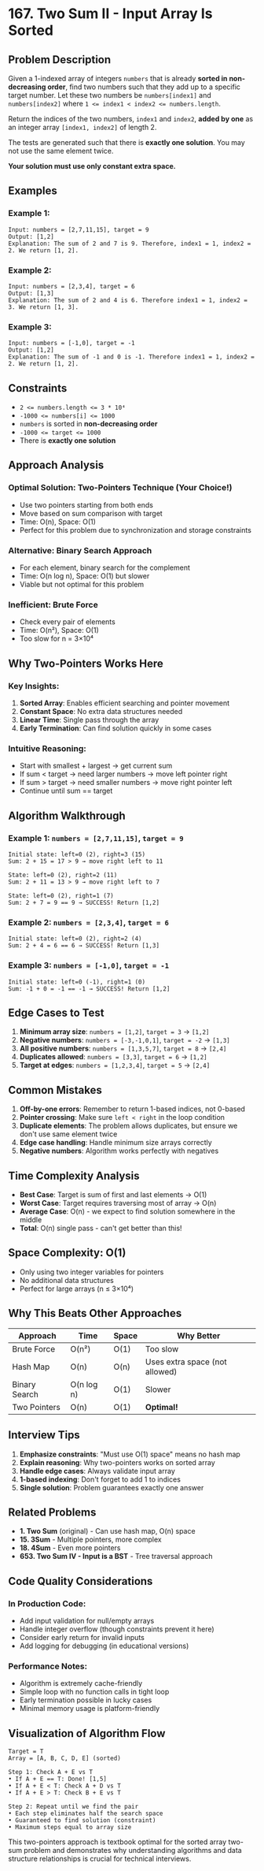 # 167. Two Sum II - Input Array Is Sorted

## Problem Description

Given a 1-indexed array of integers `numbers` that is already **sorted in non-decreasing order**, find two numbers such that they add up to a specific target number. Let these two numbers be `numbers[index1]` and `numbers[index2]` where `1 <= index1 < index2 <= numbers.length`.

Return the indices of the two numbers, `index1` and `index2`, **added by one** as an integer array `[index1, index2]` of length 2.

The tests are generated such that there is **exactly one solution**. You may not use the same element twice.

**Your solution must use only constant extra space.**

## Examples

### Example 1:
```
Input: numbers = [2,7,11,15], target = 9
Output: [1,2]
Explanation: The sum of 2 and 7 is 9. Therefore, index1 = 1, index2 = 2. We return [1, 2].
```

### Example 2:
```
Input: numbers = [2,3,4], target = 6
Output: [1,3]
Explanation: The sum of 2 and 4 is 6. Therefore index1 = 1, index2 = 3. We return [1, 3].
```

### Example 3:
```
Input: numbers = [-1,0], target = -1
Output: [1,2]
Explanation: The sum of -1 and 0 is -1. Therefore index1 = 1, index2 = 2. We return [1, 2].
```

## Constraints

- `2 <= numbers.length <= 3 * 10⁴`
- `-1000 <= numbers[i] <= 1000`
- `numbers` is sorted in **non-decreasing order**
- `-1000 <= target <= 1000`
- There is **exactly one solution**

## Approach Analysis

### Optimal Solution: Two-Pointers Technique (Your Choice!)
- Use two pointers starting from both ends
- Move based on sum comparison with target
- Time: O(n), Space: O(1)
- Perfect for this problem due to synchronization and storage constraints

### Alternative: Binary Search Approach
- For each element, binary search for the complement
- Time: O(n log n), Space: O(1) but slower
- Viable but not optimal for this problem

### Inefficient: Brute Force
- Check every pair of elements
- Time: O(n²), Space: O(1)
- Too slow for n = 3×10⁴

## Why Two-Pointers Works Here

### Key Insights:
1. **Sorted Array**: Enables efficient searching and pointer movement
2. **Constant Space**: No extra data structures needed
3. **Linear Time**: Single pass through the array
4. **Early Termination**: Can find solution quickly in some cases

### Intuitive Reasoning:
- Start with smallest + largest → get current sum
- If sum < target → need larger numbers → move left pointer right
- If sum > target → need smaller numbers → move right pointer left
- Continue until sum == target

## Algorithm Walkthrough

### Example 1: `numbers = [2,7,11,15]`, `target = 9`
```
Initial state: left=0 (2), right=3 (15)
Sum: 2 + 15 = 17 > 9 → move right left to 11

State: left=0 (2), right=2 (11)
Sum: 2 + 11 = 13 > 9 → move right left to 7

State: left=0 (2), right=1 (7)
Sum: 2 + 7 = 9 == 9 → SUCCESS! Return [1,2]
```

### Example 2: `numbers = [2,3,4]`, `target = 6`
```
Initial state: left=0 (2), right=2 (4)
Sum: 2 + 4 = 6 == 6 → SUCCESS! Return [1,3]
```

### Example 3: `numbers = [-1,0]`, `target = -1`
```
Initial state: left=0 (-1), right=1 (0)
Sum: -1 + 0 = -1 == -1 → SUCCESS! Return [1,2]
```

## Edge Cases to Test

1. **Minimum array size**: `numbers = [1,2]`, `target = 3` → `[1,2]`
2. **Negative numbers**: `numbers = [-3,-1,0,1]`, `target = -2` → `[1,3]`
3. **All positive numbers**: `numbers = [1,3,5,7]`, `target = 8` → `[2,4]`
4. **Duplicates allowed**: `numbers = [3,3]`, `target = 6` → `[1,2]`
5. **Target at edges**: `numbers = [1,2,3,4]`, `target = 5` → `[2,4]`

## Common Mistakes

1. **Off-by-one errors**: Remember to return 1-based indices, not 0-based
2. **Pointer crossing**: Make sure `left < right` in the loop condition
3. **Duplicate elements**: The problem allows duplicates, but ensure we don't use same element twice
4. **Edge case handling**: Handle minimum size arrays correctly
5. **Negative numbers**: Algorithm works perfectly with negatives

## Time Complexity Analysis

- **Best Case**: Target is sum of first and last elements → O(1)
- **Worst Case**: Target requires traversing most of array → O(n)
- **Average Case**: O(n) - we expect to find solution somewhere in the middle
- **Total**: O(n) single pass - can't get better than this!

## Space Complexity: O(1)

- Only using two integer variables for pointers
- No additional data structures
- Perfect for large arrays (n ≤ 3×10⁴)

## Why This Beats Other Approaches

| Approach | Time | Space | Why Better |
|----------|------|-------|------------|
| Brute Force | O(n²) | O(1) | Too slow |
| Hash Map | O(n) | O(n) | Uses extra space (not allowed) |
| Binary Search | O(n log n) | O(1) | Slower |
| Two Pointers | O(n) | O(1) | **Optimal!** |

## Interview Tips

1. **Emphasize constraints**: "Must use O(1) space" means no hash map
2. **Explain reasoning**: Why two-pointers works on sorted array
3. **Handle edge cases**: Always validate input array
4. **1-based indexing**: Don't forget to add 1 to indices
5. **Single solution**: Problem guarantees exactly one answer

## Related Problems

- **1. Two Sum** (original) - Can use hash map, O(n) space
- **15. 3Sum** - Multiple pointers, more complex
- **18. 4Sum** - Even more pointers
- **653. Two Sum IV - Input is a BST** - Tree traversal approach

## Code Quality Considerations

### In Production Code:
- Add input validation for null/empty arrays
- Handle integer overflow (though constraints prevent it here)
- Consider early return for invalid inputs
- Add logging for debugging (in educational versions)

### Performance Notes:
- Algorithm is extremely cache-friendly
- Simple loop with no function calls in tight loop
- Early termination possible in lucky cases
- Minimal memory usage is platform-friendly

## Visualization of Algorithm Flow

```
Target = T
Array = [A, B, C, D, E] (sorted)

Step 1: Check A + E vs T
• If A + E == T: Done! [1,5]
• If A + E < T: Check A + D vs T
• If A + E > T: Check B + E vs T

Step 2: Repeat until we find the pair
• Each step eliminates half the search space
• Guaranteed to find solution (constraint)
• Maximum steps equal to array size
```

This two-pointers approach is textbook optimal for the sorted array two-sum problem and demonstrates why understanding algorithms and data structure relationships is crucial for technical interviews.
